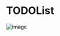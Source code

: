 # TODOList

![image](https://user-images.githubusercontent.com/49094138/59755960-86bda700-9291-11e9-8280-485daae7c812.png)
